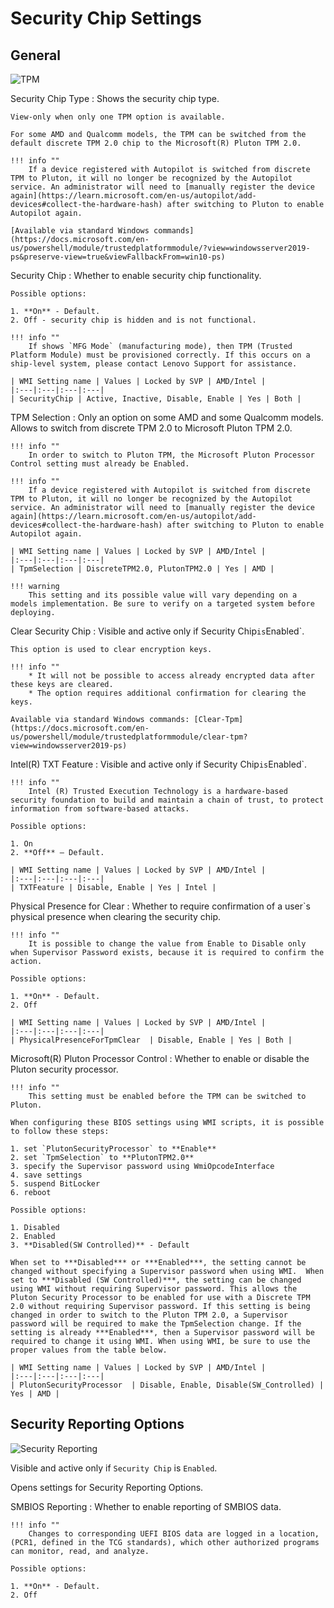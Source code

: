 # Security Chip Settings

## General

![TPM](https://cdrt.github.io/mk_docs/ref/bios/settings/thinkpad/img/tp_securitychip.png)

Security Chip Type
:  Shows the security chip type.

    View-only when only one TPM option is available.

    For some AMD and Qualcomm models, the TPM can be switched from the default discrete TPM 2.0 chip to the Microsoft(R) Pluton TPM 2.0.

    !!! info ""
        If a device registered with Autopilot is switched from discrete TPM to Pluton, it will no longer be recognized by the Autopilot service. An administrator will need to [manually register the device again](https://learn.microsoft.com/en-us/autopilot/add-devices#collect-the-hardware-hash) after switching to Pluton to enable Autopilot again.

    [Available via standard Windows commands](https://docs.microsoft.com/en-us/powershell/module/trustedplatformmodule/?view=windowsserver2019-ps&preserve-view=true&viewFallbackFrom=win10-ps)

Security Chip
:  Whether to enable security chip functionality.

    Possible options:

    1. **On** - Default.
    2. Off - security chip is hidden and is not functional.

    !!! info ""
        If shows `MFG Mode` (manufacturing mode), then TPM (Trusted Platform Module) must be provisioned correctly. If this occurs on a ship-level system, please contact Lenovo Support for assistance.

    | WMI Setting name | Values | Locked by SVP | AMD/Intel |
    |:---|:---|:---|:---|
    | SecurityChip | Active, Inactive, Disable, Enable | Yes | Both |

TPM Selection
:  Only an option on some AMD and some Qualcomm models. Allows to switch from discrete TPM 2.0 to Microsoft Pluton TPM 2.0.

    !!! info ""
        In order to switch to Pluton TPM, the Microsoft Pluton Processor Control setting must already be Enabled.

    !!! info ""
        If a device registered with Autopilot is switched from discrete TPM to Pluton, it will no longer be recognized by the Autopilot service. An administrator will need to [manually register the device again](https://learn.microsoft.com/en-us/autopilot/add-devices#collect-the-hardware-hash) after switching to Pluton to enable Autopilot again.

    | WMI Setting name | Values | Locked by SVP | AMD/Intel |
    |:---|:---|:---|:---|
    | TpmSelection | DiscreteTPM2.0, PlutonTPM2.0 | Yes | AMD |

    !!! warning
        This setting and its possible value will vary depending on a models implementation. Be sure to verify on a targeted system before deploying.

Clear Security Chip
:  Visible and active only if Security Chip` is `Enabled`.

    This option is used to clear encryption keys.

    !!! info ""
        * It will not be possible to access already encrypted data after these keys are cleared.
        * The option requires additional confirmation for clearing the keys.

    Available via standard Windows commands: [Clear-Tpm](https://docs.microsoft.com/en-us/powershell/module/trustedplatformmodule/clear-tpm?view=windowsserver2019-ps)

Intel(R) TXT Feature
:  Visible and active only if Security Chip` is `Enabled`.

    !!! info ""
        Intel (R) Trusted Execution Technology is a hardware-based security foundation to build and maintain a chain of trust, to protect information from software-based attacks.

    Possible options:

    1. On
    2. **Off** – Default.

    | WMI Setting name | Values | Locked by SVP | AMD/Intel |
    |:---|:---|:---|:---|
    | TXTFeature | Disable, Enable | Yes | Intel |

Physical Presence for Clear
:  Whether to require confirmation of a user`s physical presence when clearing the security chip.

    !!! info ""
        It is possible to change the value from Enable to Disable only when Supervisor Password exists, because it is required to confirm the action.

    Possible options:

    1. **On** - Default.
    2. Off

    | WMI Setting name | Values | Locked by SVP | AMD/Intel |
    |:---|:---|:---|:---|
    | PhysicalPresenceForTpmClear  | Disable, Enable | Yes | Both |

Microsoft(R) Pluton Processor Control
:  Whether to enable or disable the Pluton security processor.

    !!! info ""
        This setting must be enabled before the TPM can be switched to Pluton.

    When configuring these BIOS settings using WMI scripts, it is possible to follow these steps:

    1. set `PlutonSecurityProcessor` to **Enable**
    2. set `TpmSelection` to **PlutonTPM2.0**
    3. specify the Supervisor password using WmiOpcodeInterface
    4. save settings
    5. suspend BitLocker
    6. reboot

    Possible options:

    1. Disabled
    2. Enabled
    3. **Disabled(SW Controlled)** - Default

    When set to ***Disabled*** or ***Enabled***, the setting cannot be changed without specifying a Supervisor password when using WMI.  When set to ***Disabled (SW Controlled)***, the setting can be changed using WMI without requiring Supervisor password. This allows the Pluton Security Processor to be enabled for use with a Discrete TPM 2.0 without requiring Supervisor password. If this setting is being changed in order to switch to the Pluton TPM 2.0, a Supervisor password will be required to make the TpmSelection change. If the setting is already ***Enabled***, then a Supervisor password will be required to change it using WMI. When using WMI, be sure to use the proper values from the table below.

    | WMI Setting name | Values | Locked by SVP | AMD/Intel |
    |:---|:---|:---|:---|
    | PlutonSecurityProcessor  | Disable, Enable, Disable(SW_Controlled) | Yes | AMD |

## Security Reporting Options

![Security Reporting](https://cdrt.github.io/mk_docs/ref/bios/settings/thinkpad/img/tp_securityreportingoptions.png)

Visible and active only if `Security Chip` is `Enabled`.

Opens settings for Security Reporting Options.

SMBIOS Reporting
:  Whether to enable reporting of SMBIOS data.

    !!! info ""
        Changes to corresponding UEFI BIOS data are logged in a location, (PCR1, defined in the TCG standards), which other authorized programs can monitor, read, and analyze. 

    Possible options:

    1. **On** - Default.
    2. Off
